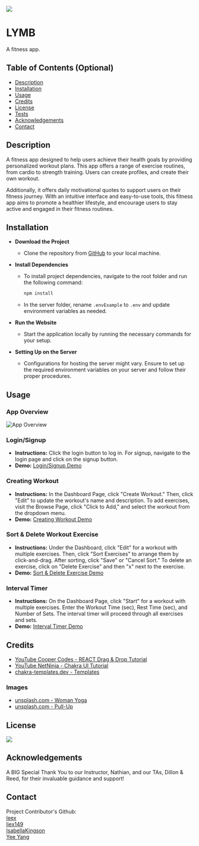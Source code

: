 [<img src="https://img.shields.io/badge/License-MIT-yellow.svg">](https://opensource.org/licenses/MIT)

# LYMB  

A fitness app. 

## Table of Contents (Optional)

- [Description](#description)
- [Installation](#installation)
- [Usage](#usage)
- [Credits](#credits)
- [License](#license)
- [Tests](#tests)
- [Acknowledgements](#acknowledgements)
- [Contact](#Contact)

## Description
A fitness app designed to help users achieve their health goals by providing personalized workout plans. This app offers a range of exercise routines, from cardio to strength training. Users can create profiles, and create their own workout.  

Additionally, it offers daily motivational quotes to support users on their fitness journey. With an intuitive interface and easy-to-use tools, this fitness app aims to promote a healthier lifestyle, and encourage users to stay active and engaged in their fitness routines. 

## Installation

* **Download the Project**
  - Clone the repository from [GitHub](https://github.com/s0m3y3/lymb/) to your local machine.

* **Install Dependencies**
  - To install project dependencies, navigate to the root folder and run the following command:
      ```sh
    npm install
  - In the server folder, rename `.envExample` to `.env` and update environment variables as needed.



* **Run the Website**
  - Start the application locally by running the necessary commands for your setup.

* **Setting Up on the Server**
  - Configurations for hosting the server might vary. Ensure to set up the required environment variables on your server and follow their proper procedures.


## Usage

### App Overview
![App Overview](./client/src/assets/demo0.gif) 

### Login/Signup
- **Instructions:** Click the login button to log in. For signup, navigate to the login page and click on the signup button.
- **Demo:** [Login/Signup Demo](https://drive.google.com/file/d/1TUfZ0q3kF-4mwc64qlEEGxDU_CCDH1G2/view?usp=drive_link)

### Creating Workout
- **Instructions:** In the Dashboard Page, click "Create Workout." Then, click "Edit" to update the workout's name and description. To add exercises, visit the Browse Page, click "Click to Add," and select the workout from the dropdown menu.
- **Demo:** [Creating Workout Demo](https://drive.google.com/file/d/1PmMEXtpD7DCoGeIyxMdT_fv87kfclkMq/view?usp=drive_link)

### Sort & Delete Workout Exercise
- **Instructions:** Under the Dashboard, click "Edit" for a workout with multiple exercises. Then, click "Sort Exercises" to arrange them by click-and-drag. After sorting, click "Save" or "Cancel Sort." To delete an exercise, click on "Delete Exercise" and then "x" next to the exercise.
- **Demo:** [Sort & Delete Exercise Demo](https://drive.google.com/file/d/1US3s5_f8hbWhVSVprJPnFyAw-9OEDyWM/view?usp=drive_link)

### Interval Timer
- **Instructions:** On the Dashboard Page, click "Start" for a workout with multiple exercises. Enter the Workout Time (sec), Rest Time (sec), and Number of Sets. The interval timer will proceed through all exercises and sets.
- **Demo:** [Interval Timer Demo](https://drive.google.com/file/d/1v9gy9V2JgDzA3z1E6ngGJ7TddyfN5ypP/view?usp=drive_link)



## Credits

- [YouTube Cooper Codes - REACT Drag & Drop Tutorial](https://www.youtube.com/watch?v=Z8RoA_YSGDQ)
- [YouTube NetNinja - Chakra UI Tutorial](https://www.youtube.com/playlist?list=PL4cUxeGkcC9hcnIeryurNMMcGBHp7AYlP)
- [chakra-templates.dev - Templates](https://chakra-templates.dev/)

### Images

- [unsplash.com - Woman Yoga](https://unsplash.com/photos/silhouette-photography-of-woman-doing-yoga-F2qh3yjz6Jk)
- [unsplash.com - Pull-Up](https://unsplash.com/photos/grayscale-photo-of-man-working-out-sHfo3WOgGTU)

## License
[<img src="https://img.shields.io/badge/License-MIT-yellow.svg">](https://opensource.org/licenses/MIT)

## Acknowledgements
A BIG Special Thank You to our Instructor, Nathian, and our TAs, Dillon & Reed, for their invaluable guidance and support!

## Contact
Project Contributor's Github:  
[leex](https://github.com/leex3683/)  
[liex149](https://github.com/liex149/)  
[IsabellaKingson](https://github.com/IsabellaKingson)  
[Yee Yang](https://github.com/s0m3y3/)  
